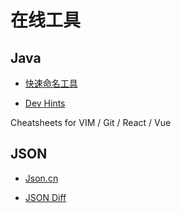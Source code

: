 # 在线工具

## Java

* [快速命名工具](http://p8z.fun/)  

* [Dev Hints](https://devhints.io/)  

Cheatsheets for VIM / Git / React / Vue  

## JSON

* [Json.cn](https://www.json.cn/)  

* [JSON Diff](http://tlrobinson.net/projects/javascript-fun/jsondiff/)

